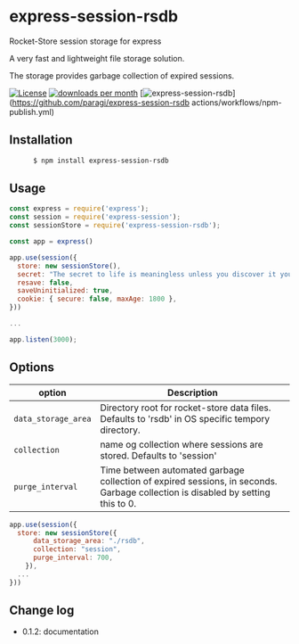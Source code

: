 # express-session-rsdb
Rocket-Store session storage for express

A very fast and lightweight file storage solution.

The storage provides garbage collection of expired sessions.


[![License](https://img.shields.io/npm/l/express-session-rsdb.svg)](https://github.com/paragi/express-session-rsdb/blob/master/LICENSE)
[![downloads per month](http://img.shields.io/npm/dm/express-session-rsdb.svg)](https://www.npmjs.org/package/express-session-rsdb)
[![express-session-rsdb](https://github.com/paragi/express-session-rsdb/actions/workflows/npm-publish.yml/badge.svg)](https://github.com/paragi/express-session-rsdb actions/workflows/npm-publish.yml)

## Installation
```sh
	  $ npm install express-session-rsdb
```

## Usage
```js
const express = require('express');
const session = require('express-session');
const sessionStore = require('express-session-rsdb');

const app = express()

app.use(session({
  store: new sessionStore(),
  secret: "The secret to life is meaningless unless you discover it yourself",
  resave: false,
  saveUninitialized: true,
  cookie: { secure: false, maxAge: 1800 },
}))

...

app.listen(3000);
```

## Options
| option | Description |
| --- | --- |
| `data_storage_area` | Directory root for rocket-store data files. Defaults to 'rsdb' in OS specific tempory directory.|
|`collection` | name og collection where sessions are stored. Defaults to 'session'|
|`purge_interval` | Time between automated garbage collection of expired sessions, in seconds. Garbage collection is disabled by setting this to 0. |

```js
app.use(session({
  store: new sessionStore({
      data_storage_area: "./rsdb",
      collection: "session",
      purge_interval: 700,
    }),
  ...
}))  
```
## Change log
* 0.1.2: documentation
